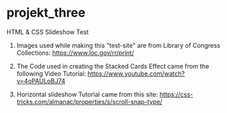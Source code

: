 # projekt_three
HTML &amp; CSS Slideshow Test

1. Images used while making this "test-site" are from Library of Congress Collections: https://www.loc.gov/rr/print/


3. The Code used in creating the Stacked Cards Effect came from the following Video Tutorial: https://www.youtube.com/watch?v=4oPAULoBJ74


3. Horizontal slideshow Tutorial came from this site: https://css-tricks.com/almanac/properties/s/scroll-snap-type/
